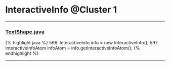 # InteractiveInfo @Cluster 1

***

### [TextShape.java](https://searchcode.com/codesearch/view/97394395/)
{% highlight java %}
596. InteractiveInfo info = new InteractiveInfo();
597. InteractiveInfoAtom infoAtom = info.getInteractiveInfoAtom();
{% endhighlight %}

***

